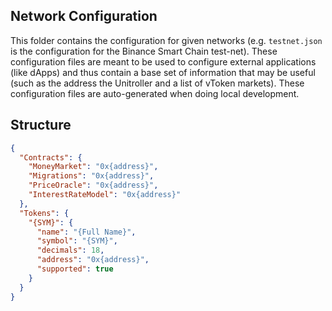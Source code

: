 ## Network Configuration

This folder contains the configuration for given networks (e.g. `testnet.json` is the configuration for the Binance Smart Chain test-net). These configuration files are meant to be used to configure external applications (like dApps) and thus contain a base set of information that may be useful (such as the address the Unitroller and a list of vToken markets). These configuration files are auto-generated when doing local development.

Structure
---------

```json
{
  "Contracts": {
    "MoneyMarket": "0x{address}",
    "Migrations": "0x{address}",
    "PriceOracle": "0x{address}",
    "InterestRateModel": "0x{address}"
  },
  "Tokens": {
    "{SYM}": {
      "name": "{Full Name}",
      "symbol": "{SYM}",
      "decimals": 18,
      "address": "0x{address}",
      "supported": true
    }
  }
}
```